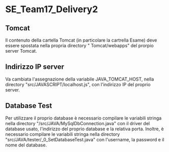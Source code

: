 # SE_Team17_Delivery2

## Tomcat

Il contenuto della cartella Tomcat (in particolare la cartrella Esame) deve essere spostata nella propria directory "
Tomcat/webapps" del prorpio server Tomcat.

## Indirizzo IP server

Va cambiata l'assegnazione della variabile JAVA_TOMCAT_HOST, nella directory "src/JAVASCRIPT/localhost.js", con l'indirizzo IP del proprio server.

## Database Test

Per utilizzare il proprio database è necessario compilare le variabili stringa nella directory "/src/JAVA/MySqlDbConnection.java" con il driver del database usato, l'indirizzo del proprio database e la relativa porta. Inoltre, è necessario compilare le variabili stringa nella directory "src/JAVA/tester/_0_SetDatabaseTest.java" con l'username, la password e il nome del database.
